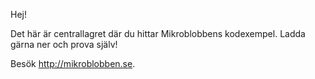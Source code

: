 Hej!

Det här är centrallagret där du hittar Mikroblobbens kodexempel.
Ladda gärna ner och prova själv!

Besök http://mikroblobben.se.

